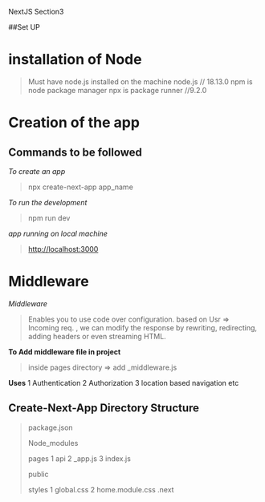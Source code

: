 NextJS Section3

##Set UP

# **installation of Node**
> Must have node.js installed on the machine
>node.js // 18.13.0 
>npm is node package manager 
>npx is package runner //9.2.0

# Creation of the app
## Commands to be followed
*To create an app*
> npx create-next-app app_name

*To run the development*
>npm run dev 

*app running on local machine*
> <http://localhost:3000>

# Middleware 
*Middleware* 
> Enables you to use code over configuration. based on Usr => Incoming req. , we can modify the response by rewriting, redirecting, adding headers or even streaming HTML.


**To Add middleware file in project**
> inside pages directory => add _middleware.js

**Uses**
1 Authentication
2 Authorization
3 location based navigation etc 

## Create-Next-App Directory Structure 
>package.json 
>
>Node_modules
>
>pages
1 api
2 _app.js
3 index.js
>
>public
>
>styles
1 global.css 
2 home.module.css
>.next